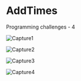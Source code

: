 # AddTimes
Programming challenges - 4

![Capture1](https://user-images.githubusercontent.com/105850016/203013851-c3c97134-8912-4004-8d51-7cd27931547c.PNG)

![Capture2](https://user-images.githubusercontent.com/105850016/203013856-c764a12e-7b04-452f-bcd9-3cedb3154ded.PNG)

![Capture3](https://user-images.githubusercontent.com/105850016/203013859-f5cddc62-8269-4a37-a7fb-eb1a260d4838.PNG)

![Capture4](https://user-images.githubusercontent.com/105850016/203013862-aa8b0003-38f0-4f49-b23b-8103c711c468.PNG)
